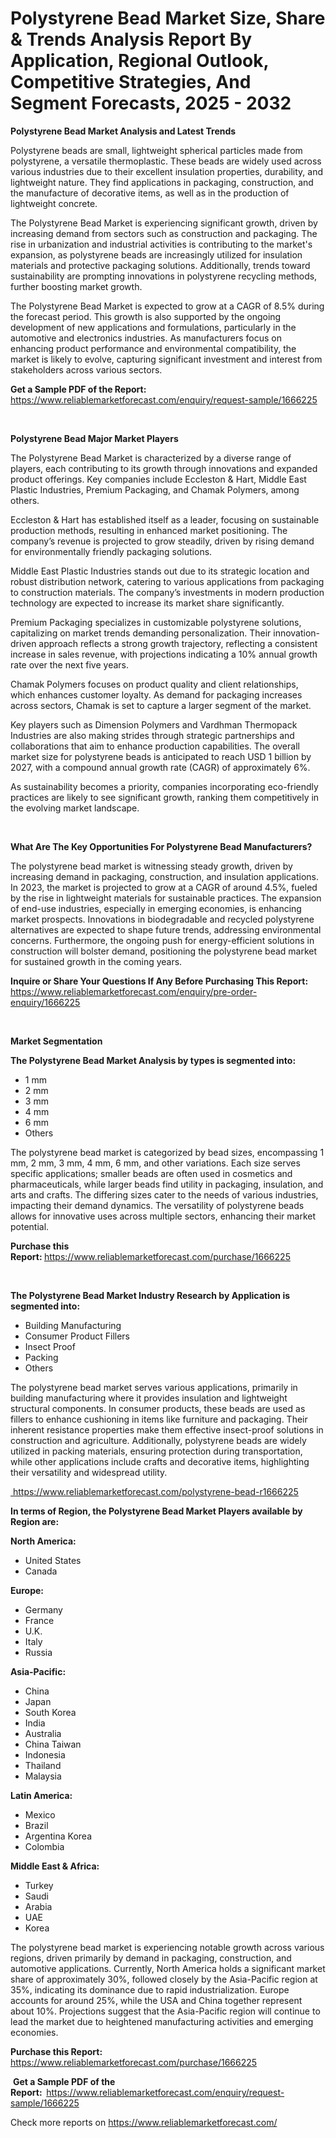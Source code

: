 <p><h1>Polystyrene Bead Market Size, Share & Trends Analysis Report By Application, Regional Outlook, Competitive Strategies, And Segment Forecasts, 2025 - 2032</h1></p><p><strong>Polystyrene Bead Market Analysis and Latest Trends</strong></p>
<p><p>Polystyrene beads are small, lightweight spherical particles made from polystyrene, a versatile thermoplastic. These beads are widely used across various industries due to their excellent insulation properties, durability, and lightweight nature. They find applications in packaging, construction, and the manufacture of decorative items, as well as in the production of lightweight concrete.</p><p>The Polystyrene Bead Market is experiencing significant growth, driven by increasing demand from sectors such as construction and packaging. The rise in urbanization and industrial activities is contributing to the market's expansion, as polystyrene beads are increasingly utilized for insulation materials and protective packaging solutions. Additionally, trends toward sustainability are prompting innovations in polystyrene recycling methods, further boosting market growth.</p><p>The Polystyrene Bead Market is expected to grow at a CAGR of 8.5% during the forecast period. This growth is also supported by the ongoing development of new applications and formulations, particularly in the automotive and electronics industries. As manufacturers focus on enhancing product performance and environmental compatibility, the market is likely to evolve, capturing significant investment and interest from stakeholders across various sectors.</p></p>
<p><strong>Get a Sample PDF of the Report:&nbsp;</strong> <a href="https://www.reliablemarketforecast.com/enquiry/request-sample/1666225?utm_campaign=2042&utm_medium=2&utm_source=Github&utm_content=ia&utm_term=31012025&utm_id=polystyrene-bead">https://www.reliablemarketforecast.com/enquiry/request-sample/1666225</a></p>
<p>&nbsp;</p>
<p><strong>Polystyrene Bead Major Market Players</strong></p>
<p><p>The Polystyrene Bead Market is characterized by a diverse range of players, each contributing to its growth through innovations and expanded product offerings. Key companies include Eccleston & Hart, Middle East Plastic Industries, Premium Packaging, and Chamak Polymers, among others.</p><p>Eccleston & Hart has established itself as a leader, focusing on sustainable production methods, resulting in enhanced market positioning. The company’s revenue is projected to grow steadily, driven by rising demand for environmentally friendly packaging solutions.</p><p>Middle East Plastic Industries stands out due to its strategic location and robust distribution network, catering to various applications from packaging to construction materials. The company’s investments in modern production technology are expected to increase its market share significantly.</p><p>Premium Packaging specializes in customizable polystyrene solutions, capitalizing on market trends demanding personalization. Their innovation-driven approach reflects a strong growth trajectory, reflecting a consistent increase in sales revenue, with projections indicating a 10% annual growth rate over the next five years.</p><p>Chamak Polymers focuses on product quality and client relationships, which enhances customer loyalty. As demand for packaging increases across sectors, Chamak is set to capture a larger segment of the market.</p><p>Key players such as Dimension Polymers and Vardhman Thermopack Industries are also making strides through strategic partnerships and collaborations that aim to enhance production capabilities. The overall market size for polystyrene beads is anticipated to reach USD 1 billion by 2027, with a compound annual growth rate (CAGR) of approximately 6%. </p><p>As sustainability becomes a priority, companies incorporating eco-friendly practices are likely to see significant growth, ranking them competitively in the evolving market landscape.</p></p>
<p>&nbsp;</p>
<p><strong>What Are The Key Opportunities For Polystyrene Bead Manufacturers?</strong></p>
<p><p>The polystyrene bead market is witnessing steady growth, driven by increasing demand in packaging, construction, and insulation applications. In 2023, the market is projected to grow at a CAGR of around 4.5%, fueled by the rise in lightweight materials for sustainable practices. The expansion of end-use industries, especially in emerging economies, is enhancing market prospects. Innovations in biodegradable and recycled polystyrene alternatives are expected to shape future trends, addressing environmental concerns. Furthermore, the ongoing push for energy-efficient solutions in construction will bolster demand, positioning the polystyrene bead market for sustained growth in the coming years.</p></p>
<p><strong>Inquire or Share Your Questions If Any Before Purchasing This Report:</strong> <a href="https://www.reliablemarketforecast.com/enquiry/pre-order-enquiry/1666225?utm_campaign=2042&utm_medium=2&utm_source=Github&utm_content=ia&utm_term=31012025&utm_id=polystyrene-bead">https://www.reliablemarketforecast.com/enquiry/pre-order-enquiry/1666225</a></p>
<p>&nbsp;</p>
<p><strong>Market Segmentation</strong></p>
<p><strong>The Polystyrene Bead Market Analysis by types is segmented into:</strong></p>
<p><ul><li>1 mm</li><li>2 mm</li><li>3 mm</li><li>4 mm</li><li>6 mm</li><li>Others</li></ul></p>
<p><p>The polystyrene bead market is categorized by bead sizes, encompassing 1 mm, 2 mm, 3 mm, 4 mm, 6 mm, and other variations. Each size serves specific applications; smaller beads are often used in cosmetics and pharmaceuticals, while larger beads find utility in packaging, insulation, and arts and crafts. The differing sizes cater to the needs of various industries, impacting their demand dynamics. The versatility of polystyrene beads allows for innovative uses across multiple sectors, enhancing their market potential.</p></p>
<p><strong>Purchase this Report:&nbsp;</strong><a href="https://www.reliablemarketforecast.com/purchase/1666225?utm_campaign=2042&utm_medium=2&utm_source=Github&utm_content=ia&utm_term=31012025&utm_id=polystyrene-bead">https://www.reliablemarketforecast.com/purchase/1666225</a></p>
<p>&nbsp;</p>
<p><strong>The Polystyrene Bead Market Industry Research by Application is segmented into:</strong></p>
<p><ul><li>Building Manufacturing</li><li>Consumer Product Fillers</li><li>Insect Proof</li><li>Packing</li><li>Others</li></ul></p>
<p><p>The polystyrene bead market serves various applications, primarily in building manufacturing where it provides insulation and lightweight structural components. In consumer products, these beads are used as fillers to enhance cushioning in items like furniture and packaging. Their inherent resistance properties make them effective insect-proof solutions in construction and agriculture. Additionally, polystyrene beads are widely utilized in packing materials, ensuring protection during transportation, while other applications include crafts and decorative items, highlighting their versatility and widespread utility.</p></p>
<p><a href="https://www.reliablemarketforecast.com/polystyrene-bead-r1666225?utm_campaign=2042&utm_medium=2&utm_source=Github&utm_content=ia&utm_term=31012025&utm_id=polystyrene-bead">&nbsp;https://www.reliablemarketforecast.com/polystyrene-bead-r1666225</a></p>
<p><strong>In terms of Region, the Polystyrene Bead Market Players available by Region are:</strong></p>
<p>
    <p> <strong> North America: </strong>
        <ul>
            <li>United States</li>
            <li>Canada</li>
        </ul>
        </p> 
    <p> <strong> Europe: </strong>
        <ul>
            <li>Germany</li>
            <li>France</li>
            <li>U.K.</li>
            <li>Italy</li>
            <li>Russia</li>
        </ul>
        </p> 
    <p> <strong> Asia-Pacific: </strong>
        <ul>
            <li>China</li>
            <li>Japan</li>
            <li>South Korea</li>
            <li>India</li>
            <li>Australia</li>
            <li>China Taiwan</li>
            <li>Indonesia</li>
            <li>Thailand</li>
            <li>Malaysia</li>
        </ul>
        </p> 
    <p> <strong> Latin America: </strong>
        <ul>
            <li>Mexico</li>
            <li>Brazil</li>
            <li>Argentina Korea</li>
            <li>Colombia</li>
        </ul>
        </p> 
    <p> <strong> Middle East & Africa: </strong>
        <ul>
            <li>Turkey</li>
            <li>Saudi</li>
            <li>Arabia</li>
            <li>UAE</li>
            <li>Korea</li>
        </ul>
    </p>
    </p>
<p><p>The polystyrene bead market is experiencing notable growth across various regions, driven primarily by demand in packaging, construction, and automotive applications. Currently, North America holds a significant market share of approximately 30%, followed closely by the Asia-Pacific region at 35%, indicating its dominance due to rapid industrialization. Europe accounts for around 25%, while the USA and China together represent about 10%. Projections suggest that the Asia-Pacific region will continue to lead the market due to heightened manufacturing activities and emerging economies.</p></p>
<p><strong>Purchase this Report: </strong><a href="https://www.reliablemarketforecast.com/purchase/1666225?utm_campaign=2042&utm_medium=2&utm_source=Github&utm_content=ia&utm_term=31012025&utm_id=polystyrene-bead">https://www.reliablemarketforecast.com/purchase/1666225</a></p>
<p>&nbsp;<strong>Get a Sample PDF of the Report:&nbsp;&nbsp;</strong><a href="https://www.reliablemarketforecast.com/enquiry/request-sample/1666225?utm_campaign=2042&utm_medium=2&utm_source=Github&utm_content=ia&utm_term=31012025&utm_id=polystyrene-bead">https://www.reliablemarketforecast.com/enquiry/request-sample/1666225</a></p>
<p><strong></strong></p>
<p>Check more reports on <a href="https://www.reliablemarketforecast.com/?utm_campaign=2042&utm_medium=2&utm_source=Github&utm_content=ia&utm_term=31012025&utm_id=polystyrene-bead">https://www.reliablemarketforecast.com/</a></p>